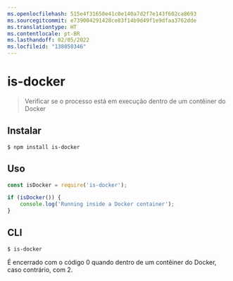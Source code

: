 ```yaml
---
ms.openlocfilehash: 515e4f31650e41c0e140a7d2f7e143f602ca8693
ms.sourcegitcommit: e739004291428ce83f14b9d49f1e9dfaa3762dde
ms.translationtype: HT
ms.contentlocale: pt-BR
ms.lasthandoff: 02/05/2022
ms.locfileid: "138050346"
---
```

# <a name="is-docker"></a>is-docker

> Verificar se o processo está em execução dentro de um contêiner do Docker

## <a name="install"></a>Instalar

```
$ npm install is-docker
```

## <a name="usage"></a>Uso

```js
const isDocker = require('is-docker');

if (isDocker()) {
    console.log('Running inside a Docker container');
}
```

## <a name="cli"></a>CLI

```
$ is-docker
```

É encerrado com o código 0 quando dentro de um contêiner do Docker, caso contrário, com 2.
